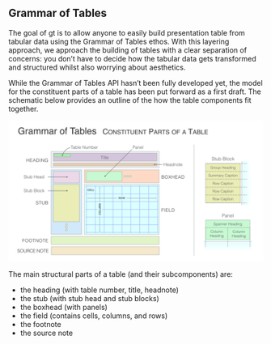 
<!-- README.md is generated from README.Rmd. Please edit that file -->

## Grammar of Tables

The goal of gt is to allow anyone to easily build presentation table
from tabular data using the Grammar of Tables ethos. With this layering
approach, we approach the building of tables with a clear separation of
concerns: you don’t have to decide how the tabular data gets transformed
and structured whilst also worrying about aesthetics.

While the Grammar of Tables API hasn’t been fully developed yet, the
model for the constituent parts of a table has been put forward as a
first draft. The schematic below provides an outline of the how the
table components fit together.

<img src="man/figures/gt_parts_of_a_table.png">

The main structural parts of a table (and their subcomponents) are:

  - the heading (with table number, title, headnote)
  - the stub (with stub head and stub blocks)
  - the boxhead (with panels)
  - the field (contains cells, columns, and rows)
  - the footnote
  - the source note
